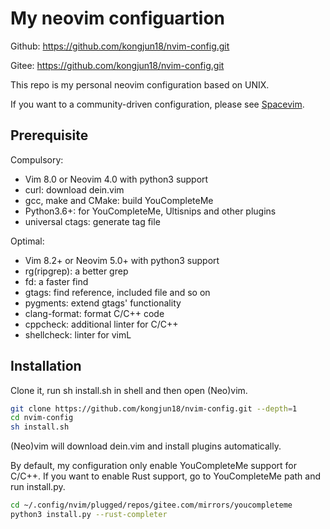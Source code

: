 # My neovim configuartion
Github: https://github.com/kongjun18/nvim-config.git

Gitee: https://github.com/kongjun18/nvim-config.git

This repo is my personal neovim configuration based on UNIX.

If you want to a community-driven configuration, please see [Spacevim](https://github.com/SpaceVim/SpaceVim).

## Prerequisite
Compulsory:
- Vim 8.0 or Neovim 4.0 with python3 support
- curl:                download dein.vim
- gcc, make and CMake: build YouCompleteMe
- Python3.6+:          for YouCompleteMe, Ultisnips and other plugins
- universal ctags:     generate tag file

Optimal:
- Vim 8.2+ or Neovim 5.0+ with python3 support
- rg(ripgrep):  a better grep
- fd:           a faster find
- gtags:        find reference, included file and so on
- pygments:     extend gtags' functionality
- clang-format: format C/C++ code
- cppcheck:     additional linter for C/C++
- shellcheck:   linter for vimL

## Installation
Clone it, run sh install.sh in shell and then open (Neo)vim.
```sh
git clone https://github.com/kongjun18/nvim-config.git --depth=1
cd nvim-config
sh install.sh
```
(Neo)vim will download dein.vim and install plugins automatically.

By default, my configuration only enable YouCompleteMe support for C/C++. If you want to enable Rust support, go to YouCompleteMe path and run install.py.
```sh
cd ~/.config/nvim/plugged/repos/gitee.com/mirrors/youcompleteme
python3 install.py --rust-completer
```


